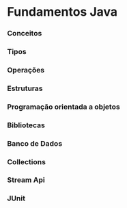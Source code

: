 # Fundamentos Java 

### Conceitos
### Tipos 
### Operações
### Estruturas
### Programação orientada a objetos
### Bibliotecas
### Banco de Dados
### Collections
### Stream Api
### JUnit

